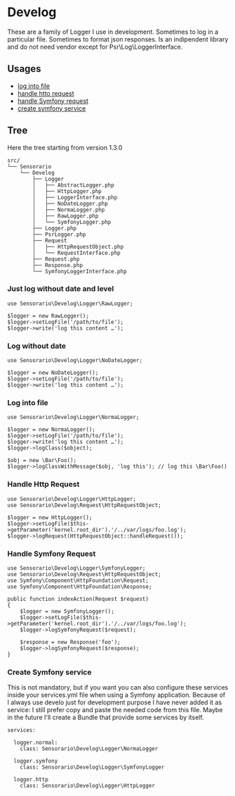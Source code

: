 # Develog

These are a family of Logger I use in development. Sometimes to log in a particular file. Sometimes to format json responses. Is an indipendent library and do not need vendor except for Psr\Log\LoggerInterface.

## Usages

 - [log into file](#log-into-file)
 - [handle htto request](#handle-http-request)
 - [handle Symfony request](#handle-symfony-request)
 - [create symfony service](#create-symfony-service)

## Tree

Here the tree starting from version 1.3.0

```
src/
└── Sensorario
    └── Develog
        ├── Logger
        │   ├── AbstractLogger.php
        │   ├── HttpLogger.php
        │   ├── LoggerInterface.php
        │   ├── NoDateLogger.php
        │   ├── NormaLogger.php
        │   ├── RawLogger.php
        │   └── SymfonyLogger.php
        ├── Logger.php
        ├── PsrLogger.php
        ├── Request
        │   ├── HttpRequestObject.php
        │   └── RequestInterface.php
        ├── Request.php
        ├── Response.php
        └── SymfonyLoggerInterface.php
```

### Just log without date and level

```
use Sensorario\Develog\Logger\RawLogger;

$logger = new RawLogger();
$logger->setLogFile('/path/to/file');
$logger->write('log this content …');
```

### Log without date

```
use Sensorario\Develog\Logger\NoDateLogger;

$logger = new NoDateLogger();
$logger->setLogFile('/path/to/file');
$logger->write('log this content …');
```

### Log into file

```
use Sensorario\Develog\Logger\NormaLogger;

$logger = new NormaLogger();
$logger->setLogFile('/path/to/file');
$logger->write('log this content …');
$logger->logClass($object);

$obj = new \Bar\Foo();
$logger->logClassWithMessage($obj, 'log this'); // log this \Bar\Foo()
```

### Handle Http Request

```
use Sensorario\Develog\Logger\HttpLogger;
use Sensorario\Develog\Request\HttpRequestObject;

$logger = new HttpLogger();
$logger->setLogFile($this->getParameter('kernel.root_dir').'/../var/logs/foo.log');
$logger->logRequest(HttpRequestObject::handleRequest());
```

### Handle Symfony Request

```
use Sensorario\Develog\Logger\SymfonyLogger;
use Sensorario\Develog\Request\HttpRequestObject;
use Symfony\Component\HttpFoundation\Request;
use Symfony\Component\HttpFoundation\Response;

public function indexAction(Request $request)
{
    $logger = new SymfonyLogger();
    $logger->setLogFile($this->getParameter('kernel.root_dir').'/../var/logs/foo.log');
    $logger->logSymfonyRequest($request);

    $response = new Response('foo');
    $logger->logSymfonyRequest($response);
}
```

### Create Symfony service

This is not mandatory, but if you want you can also configure these services inside your services.yml file when using a Symfony application. Because of I always use develo just for development purpose I have never added it as service: I still prefer copy and paste the needed code from this file. Maybe in the future I'll create a Bundle that provide some services by itself.

```
services:

  logger.normal:
    class: Sensorario\Develog\Logger\NormaLogger

  logger.symfony
    class: Sensorario\Develog\Logger\SymfonyLogger

  logger.http
    class: Sensorario\Develog\Logger\HttpLogger
```
